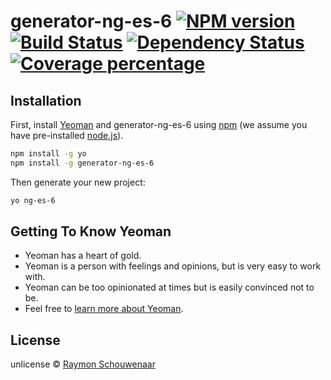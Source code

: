# generator-ng-es-6 [![NPM version][npm-image]][npm-url] [![Build Status][travis-image]][travis-url] [![Dependency Status][daviddm-image]][daviddm-url] [![Coverage percentage][coveralls-image]][coveralls-url]
> 

## Installation

First, install [Yeoman](http://yeoman.io) and generator-ng-es-6 using [npm](https://www.npmjs.com/) (we assume you have pre-installed [node.js](https://nodejs.org/)).

```bash
npm install -g yo
npm install -g generator-ng-es-6
```

Then generate your new project:

```bash
yo ng-es-6
```

## Getting To Know Yeoman

 * Yeoman has a heart of gold.
 * Yeoman is a person with feelings and opinions, but is very easy to work with.
 * Yeoman can be too opinionated at times but is easily convinced not to be.
 * Feel free to [learn more about Yeoman](http://yeoman.io/).

## License

unlicense © [Raymon Schouwenaar](raymonschouwenaar.nl)


[npm-image]: https://badge.fury.io/js/generator-ng-es-6.svg
[npm-url]: https://npmjs.org/package/generator-ng-es-6
[travis-image]: https://travis-ci.org/raymonschouwenaar/generator-ng-es-6.svg?branch=master
[travis-url]: https://travis-ci.org/raymonschouwenaar/generator-ng-es-6
[daviddm-image]: https://david-dm.org/raymonschouwenaar/generator-ng-es-6.svg?theme=shields.io
[daviddm-url]: https://david-dm.org/raymonschouwenaar/generator-ng-es-6
[coveralls-image]: https://coveralls.io/repos/raymonschouwenaar/generator-ng-es-6/badge.svg
[coveralls-url]: https://coveralls.io/r/raymonschouwenaar/generator-ng-es-6
